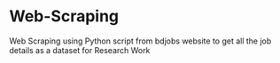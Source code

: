 # Web-Scraping
Web Scraping using Python script from bdjobs website to get all the job details as a dataset for Research Work
